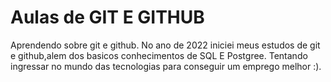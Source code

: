 # Aulas de GIT E GITHUB
 Aprendendo sobre git e github.
 No ano de 2022 iniciei meus estudos de git e github,alem dos basicos
 conhecimentos de SQL E Postgree.
 Tentando ingressar no mundo das tecnologias para conseguir um emprego melhor :).
